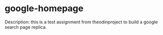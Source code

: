 # google-homepage

Description: this is a test assignment from theodinproject to build a google search page replica.